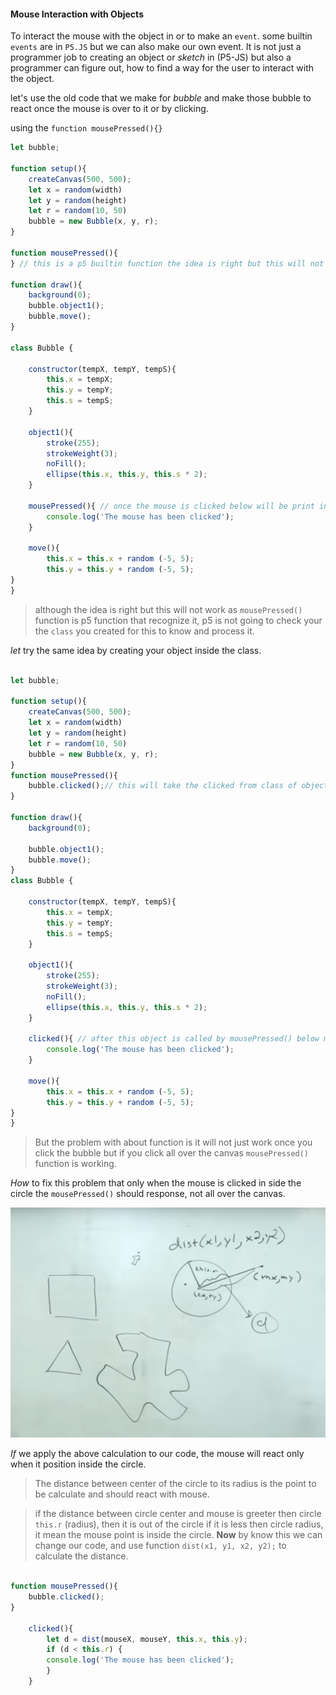 #### Mouse Interaction with Objects

 To interact the mouse with the object in or to make an `event`.
 some builtin `events` are in `P5.JS` but we can also make our own event.
 It is not just a programmer job to creating an object or *sketch* in (P5-JS) but also a programmer can figure out, how to find a way for the user to interact with the object.

let's use the old code that we make for *bubble* and make those bubble to react once the mouse is over to it or by clicking.

using the `function mousePressed(){}`

```javascript
let bubble;

function setup(){
    createCanvas(500, 500);
    let x = random(width)
    let y = random(height)
    let r = random(10, 50)
    bubble = new Bubble(x, y, r);
}

function mousePressed(){ 
} // this is a p5 builtin function the idea is right but this will not work.

function draw(){
    background(0);
    bubble.object1();
    bubble.move();
}

class Bubble {
    
    constructor(tempX, tempY, tempS){
        this.x = tempX;
        this.y = tempY;
        this.s = tempS; 
    }
    
    object1(){
        stroke(255);
        strokeWeight(3);
        noFill();
        ellipse(this.x, this.y, this.s * 2);
    }
    
    mousePressed(){ // once the mouse is clicked below will be print in console
        console.log('The mouse has been clicked');
    }
    
    move(){
        this.x = this.x + random (-5, 5);
        this.y = this.y + random (-5, 5);
}
}
```
> although the idea is right but this will not work as `mousePressed()` function is p5 function that recognize it, p5 is not going to check your the `class` you created for this to know and process it. 

*let* try the same idea by creating your object inside the class.

```javascript

let bubble;

function setup(){
    createCanvas(500, 500);
    let x = random(width)
    let y = random(height)
    let r = random(10, 50)
    bubble = new Bubble(x, y, r);
}
function mousePressed(){
    bubble.clicked();// this will take the clicked from class of object we created. 
}

function draw(){
    background(0);
    
    bubble.object1();
    bubble.move();
}
class Bubble {
    
    constructor(tempX, tempY, tempS){
        this.x = tempX;
        this.y = tempY;
        this.s = tempS; 
    }
    
    object1(){
        stroke(255);
        strokeWeight(3);
        noFill();
        ellipse(this.x, this.y, this.s * 2);
    }
    
    clicked(){ // after this object is called by mousePressed() below message will be print in console.
        console.log('The mouse has been clicked');
    }
    
    move(){
        this.x = this.x + random (-5, 5);
        this.y = this.y + random (-5, 5);
}
}
```
> But the problem with about function is it will not just work once you click the bubble but if you click all over the canvas `mousePressed()` function is working.


*How* to fix this problem that only when the mouse is clicked in side the circle the `mousePressed()` should response, not all over the canvas.

![picture example](08-pictureExample.png)

*If* we apply the above calculation to our code, the mouse will react only when it position inside the circle.

> The distance between center of the circle to its radius is the point to be calculate and should react with mouse.

> if the distance between circle center and mouse is greeter then circle `this.r` (radius), then it is out of the circle if it is less then circle radius, it mean the mouse point is inside the circle.
**Now** by know this we can change our code, and use function `dist(x1, y1, x2, y2);` to calculate the distance. 

```javascript

function mousePressed(){
    bubble.clicked();
}

    clicked(){
        let d = dist(mouseX, mouseY, this.x, this.y);
        if (d < this.r) {
        console.log('The mouse has been clicked');
        }
    }

```

```javascript
```
```javascript
```